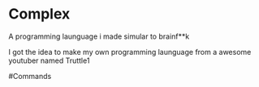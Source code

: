 # Complex
A programming launguage i made simular to brainf**k

I got the idea to make my own programming launguage from a awesome youtuber named Truttle1

#Commands
